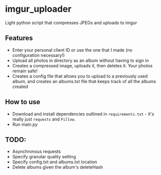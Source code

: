 # imgur_uploader
Light python script that compresses JPEGs and uploads to imgur

## Features
- Enter your personal client ID or use the one that I made (no configuration necessary!)
- Upload all photos in directory as an album without having to sign in
- Creates a compressed image, uploads it, then deletes it. Your photos remain safe!
- Creates a config file that allows you to upload to a previously used album, and creates an albums.txt file that keeps track of all the albums created

## How to use
- Download and install dependencies outlined in `requirements.txt` - it's really just `requests` and `Pillow`.
- Run main.py


## TODO:
- Asynchronous requests
- Specify granular quality setting
- Specify config.txt and albums.txt location
- Delete albums given the album's deleteHash

